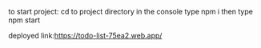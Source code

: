 to start project:
cd to project directory
in the console type npm i
then type npm start



deployed link:https://todo-list-75ea2.web.app/

